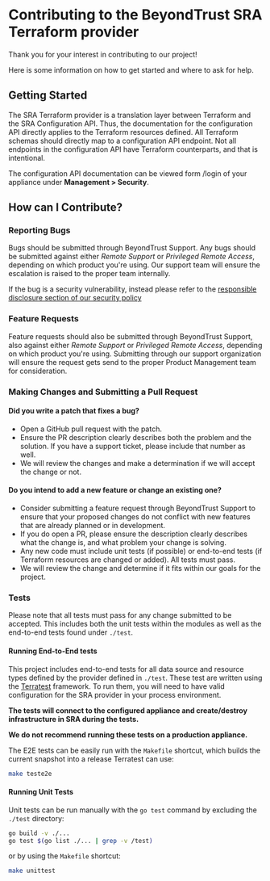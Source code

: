 # Contributing to the BeyondTrust SRA Terraform provider

Thank you for your interest in contributing to our project!

Here is some information on how to get started and where to ask for help.

## Getting Started

The SRA Terraform provider is a translation layer between Terraform and the SRA Configuration API. Thus, the documentation for the configuration API directly applies to the Terraform resources defined. All Terraform schemas should directly map to a configuration API endpoint. Not all endpoints in the configuration API have Terraform counterparts, and that is intentional.

The configuration API documentation can be viewed form /login of your appliance under **Management > Security**.

## How can I Contribute?

### Reporting Bugs

Bugs should be submitted through BeyondTrust Support. Any bugs should be submitted against either _Remote Support_ or _Privileged Remote Access_, depending on which product you're using. Our support team will ensure the escalation is raised to the proper team internally.

If the bug is a security vulnerability, instead please refer to the [responsible disclosure section of our security policy](https://www.beyondtrust.com/security#disclosure)

### Feature Requests

Feature requests should also be submitted through BeyondTrust Support, also against either _Remote Support_ or _Privileged Remote Access_, depending on which product you're using. Submitting through our support organization will ensure the request gets send to the proper Product Management team for consideration.

### Making Changes and Submitting a Pull Request

#### **Did you write a patch that fixes a bug?**

- Open a GitHub pull request with the patch.
- Ensure the PR description clearly describes both the problem and the solution. If you have a support ticket, please include that number as well.
- We will review the changes and make a determination if we will accept the change or not.

#### **Do you intend to add a new feature or change an existing one?**

- Consider submitting a feature request through BeyondTrust Support to ensure that your proposed changes do not conflict with new features that are already planned or in development.
- If you do open a PR, please ensure the description clearly describes what the change is, and what problem your change is solving.
- Any new code must include unit tests (if possible) or end-to-end tests (if Terraform resources are changed or added). All tests must pass.
- We will review the change and determine if it fits within our goals for the project.

### Tests

Please note that all tests must pass for any change submitted to be accepted. This includes both the unit tests within the modules as well as the end-to-end tests found under `./test`.

#### Running End-to-End tests

This project includes end-to-end tests for all data source and resource types defined by the provider defined in `./test`. These test are written using the [Terratest](https://terratest.gruntwork.io) framework. To run them, you will need to have valid configuration for the SRA provider in your process environment.

**The tests will connect to the configured appliance and create/destroy infrastructure in SRA during the tests.**

**We do not recommend running these tests on a production appliance.**

The E2E tests can be easily run with the `Makefile` shortcut, which builds the current snapshot into a release Terratest can use:

```sh
make teste2e
```

#### Running Unit Tests

Unit tests can be run manually with the `go test` command by excluding the `./test` directory:

```sh
go build -v ./...
go test $(go list ./... | grep -v /test)
```

or by using the `Makefile` shortcut:

```sh
make unittest
```
